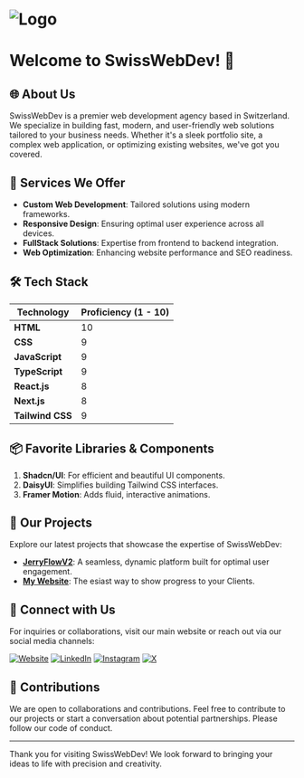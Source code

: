 # ![Logo](https://avatars.githubusercontent.com/u/186875001?s=200&v=4)

# Welcome to SwissWebDev! 👋

## 🌐 About Us
SwissWebDev is a premier web development agency based in Switzerland. We specialize in building fast, modern, and user-friendly web solutions tailored to your business needs. Whether it's a sleek portfolio site, a complex web application, or optimizing existing websites, we've got you covered.

## 🌟 Services We Offer
- **Custom Web Development**: Tailored solutions using modern frameworks.
- **Responsive Design**: Ensuring optimal user experience across all devices.
- **FullStack Solutions**: Expertise from frontend to backend integration.
- **Web Optimization**: Enhancing website performance and SEO readiness.

## 🛠 Tech Stack

| Technology        | Proficiency (1 - 10) |
| ----------------- | --------------------- |
| **HTML**          | 10                    |
| **CSS**           | 9                     |
| **JavaScript**    | 9                     |
| **TypeScript**    | 9                     |
| **React.js**      | 8                     |
| **Next.js**       | 8                     |
| **Tailwind CSS**  | 9                     |

## 📦 Favorite Libraries & Components
1. **Shadcn/UI**: For efficient and beautiful UI components.
2. **DaisyUI**: Simplifies building Tailwind CSS interfaces.
3. **Framer Motion**: Adds fluid, interactive animations.

## 🚀 Our Projects
Explore our latest projects that showcase the expertise of SwissWebDev:
- **[JerryFlowV2](https://jry-media.store/pages/jerryflow-v2)**: A seamless, dynamic platform built for optimal user engagement.
- **[My Website](https://mywebsite-swisswebdev.ch)**: The esiast way to show progress to your Clients.

## 🔗 Connect with Us
For inquiries or collaborations, visit our main website or reach out via our social media channels:

[![Website](https://img.shields.io/badge/Website-000?style=for-the-badge&logo=google-chrome&logoColor=white)](https://swisswebdev.ch/)
[![LinkedIn](https://img.shields.io/badge/LinkedIn-0A66C2?style=for-the-badge&logo=linkedin&logoColor=white)](https://www.linkedin.com/in/marvin-kiefer-b57bbb191/)
[![Instagram](https://img.shields.io/badge/Instagram-a316c9?style=for-the-badge&logo=instagram&logoColor=white)](https://www.instagram.com/openiris.ch/)
[![X](https://img.shields.io/badge/X-000?style=for-the-badge&logo=x&logoColor=white)](https://x.com/sartiplays)

## 🤝 Contributions
We are open to collaborations and contributions. Feel free to contribute to our projects or start a conversation about potential partnerships. Please follow our code of conduct.

---

Thank you for visiting SwissWebDev! We look forward to bringing your ideas to life with precision and creativity.
